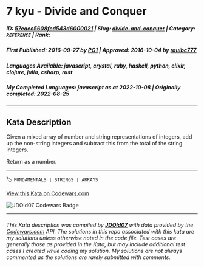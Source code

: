 # 7 kyu - Divide and Conquer

##### **ID**: [57eaec5608fed543d6000021](https://www.codewars.com/kata/57eaec5608fed543d6000021) | **Slug**: [divide-and-conquer](https://www.codewars.com/kata/57eaec5608fed543d6000021) | **Category**: `REFERENCE` | **Rank**: <span style="color:white">7 kyu</span>

##### **First Published**: 2016-09-27 ***by*** [PG1](https://www.codewars.com/users/PG1) | **Approved**: 2016-10-04 ***by*** [raulbc777](https://www.codewars.com/users/raulbc777)

##### **Languages Available**: javascript, crystal, ruby, haskell, python, elixir, clojure, julia, csharp, rust

##### **My Completed Languages**: javascript ***as at*** 2022-10-08 | **Originally completed**: 2022-08-25

---

## Kata Description


Given a mixed array of number and string representations of integers, add up the non-string integers and subtract this from the total of the string integers. 



Return as a number.

---


🏷 `FUNDAMENTALS | STRINGS | ARRAYS`


[View this Kata on Codewars.com](https://www.codewars.com/kata/57eaec5608fed543d6000021)

![](https://www.codewars.com/users/jdold07/badges/large "JDOld07 Codewars Badge")

---

###### *This Kata description was compiled by [**JDOld07**](https://tpstech.dev) with data provided by the [Codewars.com](https://www.codewars.com) API.  The solutions in this repo associated with this kata are my solutions unless otherwise noted in the code file.  Test cases are generally those as provided in the Kata, but may include additional test cases I created while coding my solution.  My solutions are not always commented as the solutions are rarely submitted with comments.*
